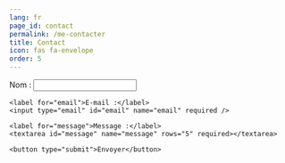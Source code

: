 ```yaml
---
lang: fr
page_id: contact
permalink: /me-contacter
title: Contact
icon: fas fa-envelope
order: 5
---
```

<div class="contact-page">
  <form id="contactForm">
    <label for="name">Nom :</label>
    <input type="text" id="name" name="name" required />

    <label for="email">E-mail :</label>
    <input type="email" id="email" name="email" required />

    <label for="message">Message :</label>
    <textarea id="message" name="message" rows="5" required></textarea>

    <button type="submit">Envoyer</button>
  </form>

  <!-- Message container for feedback -->
  <div id="formMessage" style="display: none; margin-top: 1rem; color: green;">
    Votre message a été envoyé avec succès !
  </div>
</div>

<script>
  // JavaScript to handle form submission
  document.getElementById("contactForm").addEventListener("submit", async function (event) {
    event.preventDefault(); // Prevent default form submission behavior

    const form = event.target;

    // Extract form data
    const formData = new FormData(form);

    // Convert form data to an object for easier processing
    const data = Object.fromEntries(formData.entries());

    try {
      // Send the form data to the webhook
      const response = await fetch("https://hook.eu1.make.com/fl8ope3mw1rjydd505kxgr0en4k2zotn", {
        method: "POST",
        headers: {
          "Content-Type": "application/json",
        },
        body: JSON.stringify(data),
      });

      if (response.ok) {
        // Show success message
        document.getElementById("formMessage").style.display = "block";
        form.reset(); // Optionally reset the form
      } else {
        // Handle server errors
        alert("Une erreur s'est produite lors de l'envoi. Veuillez réessayer.");
      }
    } catch (error) {
      // Handle network errors
      alert("Une erreur de connexion s'est produite. Veuillez vérifier votre réseau.");
    }
  });
</script>
